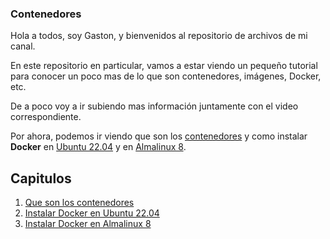 ### Contenedores

Hola a todos, soy Gaston, y bienvenidos al repositorio de archivos de mi canal. 

En este repositorio en particular, vamos a estar viendo un pequeño tutorial para conocer un poco mas de lo que son contenedores, imágenes, Docker, etc.

De a poco voy a ir subiendo mas información juntamente con el video correspondiente.

Por ahora, podemos ir viendo que son los [contenedores](./01-contenedores) y como instalar **Docker** en [Ubuntu 22.04](./02-install-ubuntu) y en [Almalinux 8](./03-install-almalinux).

## Capitulos

1. [Que son los contenedores](./01-contenedores)
2. [Instalar Docker en Ubuntu 22.04](./02-install-ubuntu)
3. [Instalar Docker en Almalinux 8](./03-install-almalinux)